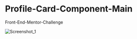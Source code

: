 # Profile-Card-Component-Main
 Front-End-Mentor-Challenge

![Screenshot_1](https://user-images.githubusercontent.com/24496846/215367610-4576f47f-f2e1-4f05-9025-a63ff58fd728.png)
